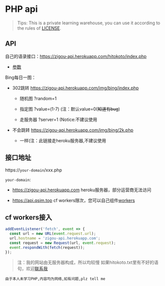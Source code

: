 # PHP api

> Tips: This is a private learning warehouse, you can use it according to the rules of [LICENSE](/LICENSE).


## API

自己的语录接口：https://zigou-api.herokuapp.com/hitokoto/index.php

- [参数](/hitokoto/readme.md)

Bing每日一图：

- 302跳转 https://zigou-api.herokuapp.com/img/bing/index.php
  - 随机图 ?random=1
  - 指定图 ?value=(1-7) (注：默认value=0(~~知道有bug~~)
  
  - 走服务器 ?server=1 (Notice:不建议使用
- 不会跳转 https://zigou-api.herokuapp.com/img/bing/2k.php
  
  - 一样(注：此链接走heroku服务器,不建议使用

## 接口地址

https://`your-domain`/xxx.php

`your-domain`: 

  - https://zigou-api.herokuapp.com  heroku服务器，部分运营商无法访问

  - https://api.qsim.top cf workers限次，您可以自己组件[workers](#cf-workers接入)


## cf workers接入
``` js
addEventListener('fetch', event => {
  const url = new URL(event.request.url);
  url.hostname = 'zigou-api.herokuapp.com';
  const request = new Request(url, event.request);
  event.respondWith(fetch(request));
});
```

> 注：我的网站由无服务器构成，所以均较慢 如果hitokoto.txt里有不好的语句，欢迎[联系我](https://www.qsim.top)

`由于本人未学习PHP,内容均为网络,如有问题,plz tell me`
